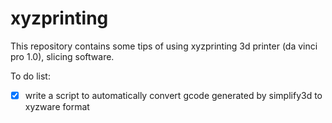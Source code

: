 # xyzprinting
This repository contains some tips of using xyzprinting 3d printer (da vinci pro 1.0), slicing software.

To do list:
- [x] write a script to automatically convert gcode generated by simplify3d to xyzware format
